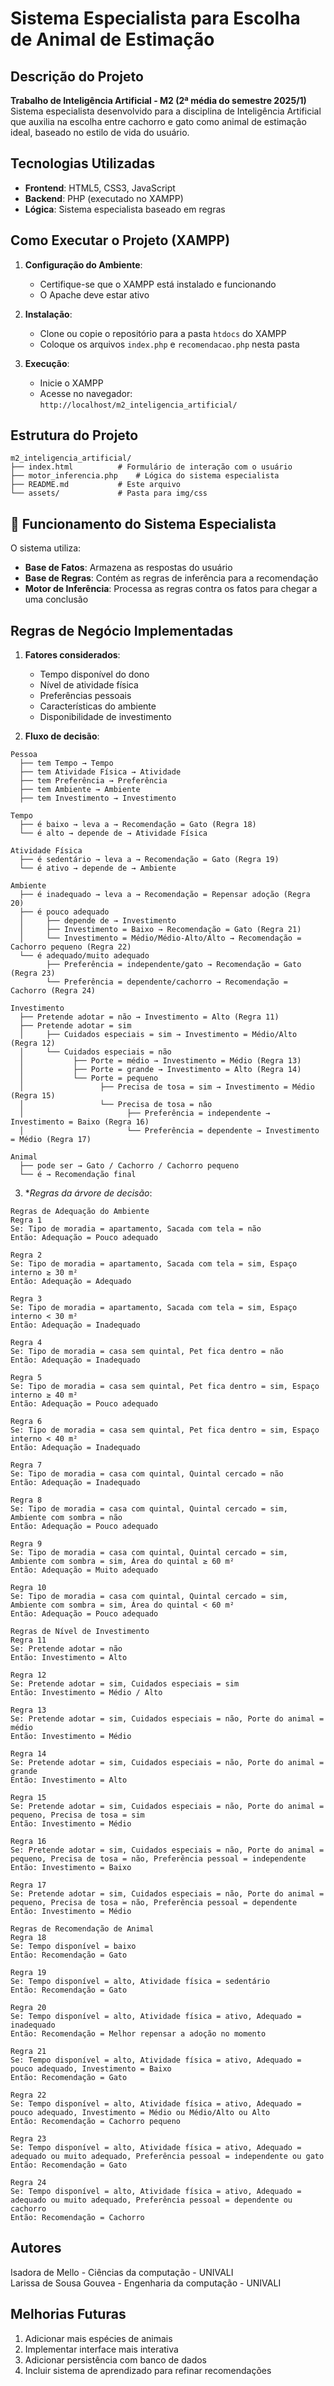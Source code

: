 # Sistema Especialista para Escolha de Animal de Estimação

## Descrição do Projeto
**Trabalho de Inteligência Artificial - M2 (2ª média do semestre 2025/1)**  
Sistema especialista desenvolvido para a disciplina de Inteligência Artificial que auxilia na escolha entre cachorro e gato como animal de estimação ideal, baseado no estilo de vida do usuário.

## Tecnologias Utilizadas
- **Frontend**: HTML5, CSS3, JavaScript
- **Backend**: PHP (executado no XAMPP)
- **Lógica**: Sistema especialista baseado em regras

## Como Executar o Projeto (XAMPP)

1. **Configuração do Ambiente**:
   - Certifique-se que o XAMPP está instalado e funcionando
   - O Apache deve estar ativo

2. **Instalação**:
   - Clone ou copie o repositório para a pasta `htdocs` do XAMPP
   - Coloque os arquivos `index.php` e `recomendacao.php` nesta pasta

3. **Execução**:
   - Inicie o XAMPP
   - Acesse no navegador: `http://localhost/m2_inteligencia_artificial/`

## Estrutura do Projeto
```
m2_inteligencia_artificial/
├── index.html          # Formulário de interação com o usuário
├── motor_inferencia.php    # Lógica do sistema especialista
├── README.md           # Este arquivo
└── assets/             # Pasta para img/css
```

## 🤖 Funcionamento do Sistema Especialista
O sistema utiliza:
- **Base de Fatos**: Armazena as respostas do usuário
- **Base de Regras**: Contém as regras de inferência para a recomendação
- **Motor de Inferência**: Processa as regras contra os fatos para chegar a uma conclusão

## Regras de Negócio Implementadas
1. **Fatores considerados**:
   - Tempo disponível do dono
   - Nível de atividade física
   - Preferências pessoais
   - Características do ambiente
   - Disponibilidade de investimento

2. **Fluxo de decisão**:
```
Pessoa
  ├── tem Tempo → Tempo
  ├── tem Atividade Física → Atividade
  ├── tem Preferência → Preferência
  ├── tem Ambiente → Ambiente
  ├── tem Investimento → Investimento

Tempo
  ├── é baixo → leva a → Recomendação = Gato (Regra 18)
  └── é alto → depende de → Atividade Física

Atividade Física
  ├── é sedentário → leva a → Recomendação = Gato (Regra 19)
  └── é ativo → depende de → Ambiente

Ambiente
  ├── é inadequado → leva a → Recomendação = Repensar adoção (Regra 20)
  ├── é pouco adequado
  │     ├── depende de → Investimento
  │     ├── Investimento = Baixo → Recomendação = Gato (Regra 21)
  │     └── Investimento = Médio/Médio-Alto/Alto → Recomendação = Cachorro pequeno (Regra 22)
  └── é adequado/muito adequado
        ├── Preferência = independente/gato → Recomendação = Gato (Regra 23)
        └── Preferência = dependente/cachorro → Recomendação = Cachorro (Regra 24)

Investimento
  ├── Pretende adotar = não → Investimento = Alto (Regra 11)
  ├── Pretende adotar = sim
  │     ├── Cuidados especiais = sim → Investimento = Médio/Alto (Regra 12)
  │     └── Cuidados especiais = não
  │           ├── Porte = médio → Investimento = Médio (Regra 13)
  │           ├── Porte = grande → Investimento = Alto (Regra 14)
  │           └── Porte = pequeno
  │                 ├── Precisa de tosa = sim → Investimento = Médio (Regra 15)
  │                 └── Precisa de tosa = não
  │                       ├── Preferência = independente → Investimento = Baixo (Regra 16)
  │                       └── Preferência = dependente → Investimento = Médio (Regra 17)

Animal
  ├── pode ser → Gato / Cachorro / Cachorro pequeno
  └── é → Recomendação final
```

3. **Regras da árvore de decisão*:
```
Regras de Adequação do Ambiente
Regra 1
Se: Tipo de moradia = apartamento, Sacada com tela = não
Então: Adequação = Pouco adequado

Regra 2
Se: Tipo de moradia = apartamento, Sacada com tela = sim, Espaço interno ≥ 30 m²
Então: Adequação = Adequado

Regra 3
Se: Tipo de moradia = apartamento, Sacada com tela = sim, Espaço interno < 30 m²
Então: Adequação = Inadequado

Regra 4
Se: Tipo de moradia = casa sem quintal, Pet fica dentro = não
Então: Adequação = Inadequado

Regra 5
Se: Tipo de moradia = casa sem quintal, Pet fica dentro = sim, Espaço interno ≥ 40 m²
Então: Adequação = Pouco adequado

Regra 6
Se: Tipo de moradia = casa sem quintal, Pet fica dentro = sim, Espaço interno < 40 m²
Então: Adequação = Inadequado

Regra 7
Se: Tipo de moradia = casa com quintal, Quintal cercado = não
Então: Adequação = Inadequado

Regra 8
Se: Tipo de moradia = casa com quintal, Quintal cercado = sim, Ambiente com sombra = não
Então: Adequação = Pouco adequado

Regra 9
Se: Tipo de moradia = casa com quintal, Quintal cercado = sim, Ambiente com sombra = sim, Área do quintal ≥ 60 m²
Então: Adequação = Muito adequado

Regra 10
Se: Tipo de moradia = casa com quintal, Quintal cercado = sim, Ambiente com sombra = sim, Área do quintal < 60 m²
Então: Adequação = Pouco adequado

Regras de Nível de Investimento
Regra 11
Se: Pretende adotar = não
Então: Investimento = Alto

Regra 12
Se: Pretende adotar = sim, Cuidados especiais = sim
Então: Investimento = Médio / Alto

Regra 13
Se: Pretende adotar = sim, Cuidados especiais = não, Porte do animal = médio
Então: Investimento = Médio

Regra 14
Se: Pretende adotar = sim, Cuidados especiais = não, Porte do animal = grande
Então: Investimento = Alto

Regra 15
Se: Pretende adotar = sim, Cuidados especiais = não, Porte do animal = pequeno, Precisa de tosa = sim
Então: Investimento = Médio

Regra 16
Se: Pretende adotar = sim, Cuidados especiais = não, Porte do animal = pequeno, Precisa de tosa = não, Preferência pessoal = independente
Então: Investimento = Baixo

Regra 17
Se: Pretende adotar = sim, Cuidados especiais = não, Porte do animal = pequeno, Precisa de tosa = não, Preferência pessoal = dependente
Então: Investimento = Médio

Regras de Recomendação de Animal
Regra 18
Se: Tempo disponível = baixo
Então: Recomendação = Gato

Regra 19
Se: Tempo disponível = alto, Atividade física = sedentário
Então: Recomendação = Gato

Regra 20
Se: Tempo disponível = alto, Atividade física = ativo, Adequado = inadequado
Então: Recomendação = Melhor repensar a adoção no momento

Regra 21
Se: Tempo disponível = alto, Atividade física = ativo, Adequado = pouco adequado, Investimento = Baixo
Então: Recomendação = Gato

Regra 22
Se: Tempo disponível = alto, Atividade física = ativo, Adequado = pouco adequado, Investimento = Médio ou Médio/Alto ou Alto
Então: Recomendação = Cachorro pequeno

Regra 23
Se: Tempo disponível = alto, Atividade física = ativo, Adequado = adequado ou muito adequado, Preferência pessoal = independente ou gato
Então: Recomendação = Gato

Regra 24
Se: Tempo disponível = alto, Atividade física = ativo, Adequado = adequado ou muito adequado, Preferência pessoal = dependente ou cachorro
Então: Recomendação = Cachorro
```
##  Autores
Isadora de Mello - Ciências da computação - UNIVALI <br>
Larissa de Sousa Gouvea - Engenharia da computação - UNIVALI

##  Melhorias Futuras
1. Adicionar mais espécies de animais<br>
2. Implementar interface mais interativa<br>
3. Adicionar persistência com banco de dados<br>
4. Incluir sistema de aprendizado para refinar recomendações<br>
